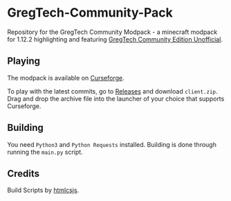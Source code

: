 # GregTech-Community-Pack

Repository for the GregTech Community Modpack - a minecraft modpack for 1.12.2 highlighting and featuring [GregTech Community Edition Unofficial](https://github.com/GregTechCEu/GregTech).

## Playing

The modpack is available on [Curseforge](https://www.curseforge.com/minecraft/modpacks/gregtech-community-pack).

To play with the latest commits, go to [Releases](https://github.com/GregTechCEu/GregTech-Community-Pack/releases) and download `client.zip`.
Drag and drop the archive file into the launcher of your choice that supports Curseforge.

## Building

You need `Python3` and `Python Requests` installed. Building is done through running the `main.py` script.

## Credits

Build Scripts by [htmlcsjs](https://github.com/htmlcsjs).
